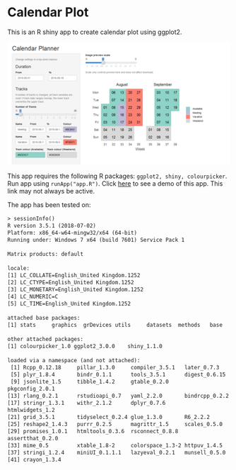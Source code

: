 # Calendar Plot

This is an R shiny app to create calendar plot using ggplot2. 

![](preview.png)

This app requires the following R packages: `ggplot2, shiny, colourpicker`. Run app using `runApp("app.R")`. Click [here](https://roymf.shinyapps.io/calendar_planner/) to see a demo of this app. This link may not always be active.

The app has been tested on:

```
> sessionInfo()
R version 3.5.1 (2018-07-02)
Platform: x86_64-w64-mingw32/x64 (64-bit)
Running under: Windows 7 x64 (build 7601) Service Pack 1

Matrix products: default

locale:
[1] LC_COLLATE=English_United Kingdom.1252 
[2] LC_CTYPE=English_United Kingdom.1252   
[3] LC_MONETARY=English_United Kingdom.1252
[4] LC_NUMERIC=C                           
[5] LC_TIME=English_United Kingdom.1252    

attached base packages:
[1] stats     graphics  grDevices utils     datasets  methods   base     

other attached packages:
[1] colourpicker_1.0 ggplot2_3.0.0    shiny_1.1.0     

loaded via a namespace (and not attached):
 [1] Rcpp_0.12.18     pillar_1.3.0     compiler_3.5.1   later_0.7.3     
 [5] plyr_1.8.4       bindr_0.1.1      tools_3.5.1      digest_0.6.15   
 [9] jsonlite_1.5     tibble_1.4.2     gtable_0.2.0     pkgconfig_2.0.1 
[13] rlang_0.2.1      rstudioapi_0.7   yaml_2.2.0       bindrcpp_0.2.2  
[17] stringr_1.3.1    withr_2.1.2      dplyr_0.7.6      htmlwidgets_1.2 
[21] grid_3.5.1       tidyselect_0.2.4 glue_1.3.0       R6_2.2.2        
[25] reshape2_1.4.3   purrr_0.2.5      magrittr_1.5     scales_0.5.0    
[29] promises_1.0.1   htmltools_0.3.6  rsconnect_0.8.8  assertthat_0.2.0
[33] mime_0.5         xtable_1.8-2     colorspace_1.3-2 httpuv_1.4.5    
[37] stringi_1.2.4    miniUI_0.1.1.1   lazyeval_0.2.1   munsell_0.5.0   
[41] crayon_1.3.4  
```
